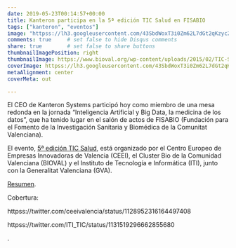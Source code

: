 ```yaml
---
date: 2019-05-23T00:14:57+00:00
title: Kanteron participa en la 5ª edición TIC Salud en FISABIO
tags: ["kanteron", "eventos"]
image: "httpss://lh3.googleusercontent.com/43SbdWoxT3i0Zm62L7dGt2qKzyc2upvs09zTgJGiA2rbunoi-C7aSNxjxN03uNS_lfDBe560hCAAm9-OJ3_M2XZNgSTHERa_8V8RRDNIiY00bFXflnVZRNAFdIdHFf3Q9h7OjR3Exas=w1920-h1080"
comments: true     # set false to hide Disqus comments
share: true        # set false to share buttons
thumbnailImagePosition: right
thumbnailImage: https://www.bioval.org/wp-content/uploads/2015/02/TIC-SALUD-700X300-1.png
coverImage: httpss://lh3.googleusercontent.com/43SbdWoxT3i0Zm62L7dGt2qKzyc2upvs09zTgJGiA2rbunoi-C7aSNxjxN03uNS_lfDBe560hCAAm9-OJ3_M2XZNgSTHERa_8V8RRDNIiY00bFXflnVZRNAFdIdHFf3Q9h7OjR3Exas=w1920-h1080
metaAlignment: center
coverMeta: out

---
```


El CEO de Kanteron Systems participó hoy como miembro de una mesa redonda en la jornada “Inteligencia Artificial y Big Data, la medicina de los datos”, que ha tenido lugar en el salón de actos de FISABIO (Fundación para el Fomento de la Investigación Sanitaria y Biomédica de la Comunitat Valenciana).


<!--more-->

El evento, [5ª edición TIC Salud](https://www.bioval.org/blog/2019/05/23/5a-edicion-tic-salud-inteligencia-artificial-y-big-data-la-medicina-de-los-datos/), está organizado por el Centro Europeo de Empresas Innovadoras de Valencia (CEEI), el Cluster Bio de la Comunidad Valenciana (BIOVAL) y el Instituto de Tecnología e Informática (ITI), junto con la Generalitat Valenciana (GVA).

[Resumen](https://www.emprenemjunts.es/index.php?op=8&n=18904).

Cobertura:

httpss://twitter.com/ceeivalencia/status/1128952316164497408

httpss://twitter.com/ITI_TIC/status/1131519296662855680

.
